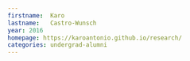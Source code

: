 ```yaml
---
firstname:  Karo
lastname:   Castro-Wunsch
year: 2016
homepage: https://karoantonio.github.io/research/
categories: undergrad-alumni
---
```

